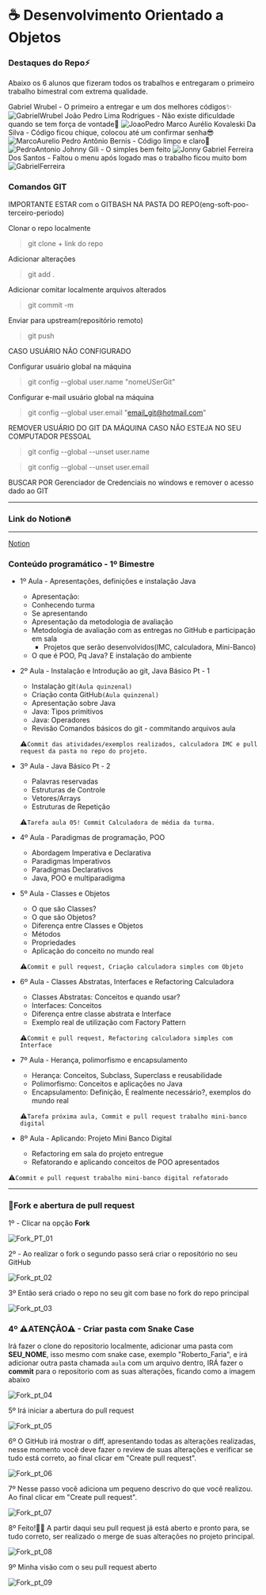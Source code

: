 # ☕ Desenvolvimento Orientado a Objetos

### Destaques do Repo⚡

Abaixo os 6 alunos que fizeram todos os trabalhos e entregaram o primeiro trabalho bimestral com extrema qualidade.

Gabriel Wrubel - O primeiro a entregar e um dos melhores códigos✨
![GabrielWrubel](https://github.com/Sandrolaxx/eng-soft-poo-terceiro-periodo/assets/61207420/c58a379d-429d-4241-9f2a-769992f7fa54)
João Pedro Lima Rodrigues - Não existe dificuldade quando se tem força de vontade💪
![JoaoPedro](https://github.com/Sandrolaxx/eng-soft-poo-terceiro-periodo/assets/61207420/007bf56c-c626-4030-b6d5-313e90708d15)
Marco Aurélio Kovaleski Da Silva - Código ficou chique, colocou até um confirmar senha😎
![MarcoAurelio](https://github.com/Sandrolaxx/eng-soft-poo-terceiro-periodo/assets/61207420/7820f1eb-8e41-4146-9307-c7c5aa3a2e82)
Pedro Antônio Bernis - Código limpo e claro💯
![PedroAntonio](https://github.com/Sandrolaxx/eng-soft-poo-terceiro-periodo/assets/61207420/9a5e11fc-255a-4ec9-9141-353d9c6479e3)
Johnny Gili - O simples bem feito
![Jonny](https://github.com/Sandrolaxx/eng-soft-poo-terceiro-periodo/assets/61207420/287049b5-229f-43b4-a412-077e77f1bc19)
Gabriel Ferreira Dos Santos - Faltou o menu após logado mas o trabalho ficou muito bom
![GabrielFerreira](https://github.com/Sandrolaxx/eng-soft-poo-terceiro-periodo/assets/61207420/949fd4c7-6829-4b6f-b870-a5217562012e)

### Comandos GIT

IMPORTANTE ESTAR com o GITBASH NA PASTA DO REPO(eng-soft-poo-terceiro-periodo)

Clonar o repo localmente
> git clone + link do repo

Adicionar alterações
> git add .

Adicionar comitar localmente arquivos alterados
> git commit -m

Enviar para upstream(repositório remoto)
> git push

CASO USUÁRIO NÃO CONFIGURADO

Configurar usuário global na máquina
> git config --global user.name "nomeUSerGit"

Configurar e-mail usuário global na máquina
> git config --global user.email "email_git@hotmail.com"

REMOVER USUÁRIO DO GIT DA MÁQUINA CASO NÃO ESTEJA NO SEU COMPUTADOR PESSOAL

> git config --global --unset user.name

> git config --global --unset user.email

BUSCAR POR Gerenciador de Credenciais no windows e remover o acesso dado ao GIT

---

### Link do Notion🔥

---

[Notion](https://maze-leaf-ed4.notion.site/Primeiro-Bimestre-POO-e42695e61eae4f4eaa1dac08f595d136?pvs=4)

### Conteúdo programático - 1º Bimestre

- 1º Aula - Apresentações, definições e instalação Java
    - Apresentação:
    - Conhecendo turma
    - Se apresentando
    - Apresentação da metodologia de avaliação
    - Metodologia de avaliação com as entregas no GitHub e participação em sala
        - Projetos que serão desenvolvidos(IMC, calculadora, Mini-Banco)
    - O que é POO, Pq Java? E instalação do ambiente
- 2º Aula - Instalação e Introdução ao git, Java Básico Pt - 1
    - Instalação git`(Aula quinzenal)`
    - Criação conta GitHub`(Aula quinzenal)`
    - Apresentação sobre Java
    - Java: Tipos primitivos
    - Java: Operadores
    - Revisão Comandos básicos do git - commitando arquivos aula
    
    ⚠`Commit das atividades/exemplos realizados, calculadora IMC e pull request da pasta no repo do projeto.`
    
- 3º Aula - Java Básico Pt - 2
    - Palavras reservadas
    - Estruturas de Controle
    - Vetores/Arrays
    - Estruturas de Repetição
    
    ⚠`Tarefa aula 05! Commit Calculadora de média da turma.`
    
- 4º Aula - Paradigmas de programação, POO
    - Abordagem Imperativa e Declarativa
    - Paradigmas Imperativos
    - Paradigmas Declarativos
    - Java, POO e multiparadigma
- 5º Aula - Classes e Objetos
    - O que são Classes?
    - O que são Objetos?
    - Diferença entre Classes e Objetos
    - Métodos
    - Propriedades
    - Aplicação do conceito no mundo real
    
    ⚠`Commit e pull request, Criação calculadora simples com Objeto`
    
- 6º Aula - Classes Abstratas, Interfaces e Refactoring Calculadora
    - Classes Abstratas: Conceitos e quando usar?
    - Interfaces: Conceitos
    - Diferença entre classe abstrata e Interface
    - Exemplo real de utilização com Factory Pattern
    
    ⚠`Commit e pull request, Refactoring calculadora simples com Interface` 
    
- 7º Aula - Herança, polimorfismo e encapsulamento
    - Herança: Conceitos, Subclass, Superclass e reusabilidade
    - Polimorfismo: Conceitos e aplicações no Java
    - Encapsulamento: Definição, É realmente necessário?, exemplos do mundo real
    
    ⚠`Tarefa próxima aula, Commit e pull request trabalho mini-banco digital`
    
- 8º Aula - Aplicando: Projeto Mini Banco Digital
    - Refactoring em sala do projeto entregue
    - Refatorando e aplicando conceitos de POO apresentados

⚠`Commit e pull request trabalho mini-banco digital refatorado`

---

### 🍴Fork e abertura de pull request

1º - Clicar na opção **Fork**

![Fork_PT_01](https://github.com/Sandrolaxx/eng-soft-arch-quarto-periodo-turma-b/assets/61207420/1eccb15a-f3ad-4355-ab16-f1b0fb244cbd)

2º - Ao realizar o fork o segundo passo será criar o repositório no seu GitHub

![Fork_pt_02](https://github.com/Sandrolaxx/eng-soft-arch-quarto-periodo-turma-b/assets/61207420/4e06b579-5aef-4b1d-9281-8622895a561b)

3º Então será criado o repo no seu git com base no fork do repo principal

![Fork_pt_03](https://github.com/Sandrolaxx/eng-soft-arch-quarto-periodo-turma-b/assets/61207420/23b2c306-cacb-4439-aa72-28eb3c8efad3)

### 4º ⚠ATENÇÃO⚠ - Criar pasta com Snake Case 
Irá fazer o clone do repositorio localmente, adicionar uma pasta com **SEU_NOME**, isso mesmo com snake case, exemplo "Roberto_Faria", e irá adicionar outra pasta chamada `aula` com um arquivo dentro, IRÁ fazer o **commit** para o repositorio com as suas alterações, ficando como a imagem abaixo

![Fork_pt_04](https://github.com/Sandrolaxx/eng-soft-poo-terceiro-periodo/assets/61207420/3cb2f88e-8474-4458-9bb8-9ca0ddbb4962)

5º Irá iniciar a abertura do pull request

![Fork_pt_05](https://github.com/Sandrolaxx/eng-soft-arch-quarto-periodo-turma-b/assets/61207420/0dc4d467-a7a5-41db-ad5d-26db22e64efd)

6º O GitHub irá mostrar o diff, apresentando todas as alterações realizadas, nesse momento você deve fazer o review de suas alterações e verificar se tudo está correto, ao final clicar em "Create pull request".

![Fork_pt_06](https://github.com/Sandrolaxx/eng-soft-arch-quarto-periodo-turma-b/assets/61207420/e00b9d29-eef3-4b7d-b62e-dcf2ea6fef81)

7º Nesse passo você adiciona um pequeno descrivo do que você realizou. Ao final clicar em "Create pull request".

![Fork_pt_07](https://github.com/Sandrolaxx/eng-soft-arch-quarto-periodo-turma-b/assets/61207420/86dde404-55cc-4174-a863-50c61aa392ea)

8º Feito!🥳🎉 A partir daqui seu pull request já está aberto e pronto para, se tudo correto, ser realizado o merge de suas alterações no projeto principal.

![Fork_pt_08](https://github.com/Sandrolaxx/eng-soft-arch-quarto-periodo-turma-b/assets/61207420/8659495a-125d-4837-9d0a-49f9c5975f8a)

9º Minha visão com o seu pull request aberto

![Fork_pt_09](https://github.com/Sandrolaxx/eng-soft-arch-quarto-periodo-turma-b/assets/61207420/35e64864-2e65-49e2-890d-0c6ac573e008)